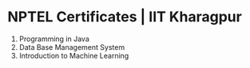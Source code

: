 # NPTEL Certificates | IIT Kharagpur

1. Programming in Java
2. Data Base Management System
3. Introduction to Machine Learning 
